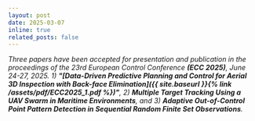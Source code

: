 ```yaml
---
layout: post
date: 2025-03-07
inline: true
related_posts: false
---
```


*Three papers have been accepted for presentation and publication in the proceedings of the 23rd European Control Conference **(ECC 2025)**, June 24-27, 2025. 1) **"[Data-Driven Predictive Planning and Control for Aerial 3D Inspection with Back-face Elimination]({{ site.baseurl }}{% link /assets/pdf/ECC2025_1.pdf %})"**, 2) **Multiple Target Tracking Using a UAV Swarm in Maritime Environments**, and 3) **Adaptive Out-of-Control Point Pattern Detection in Sequential Random Finite Set Observations**.*

